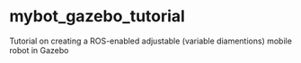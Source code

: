 mybot_gazebo_tutorial
=====================

Tutorial on creating a ROS-enabled adjustable (variable diamentions) mobile robot in Gazebo 
